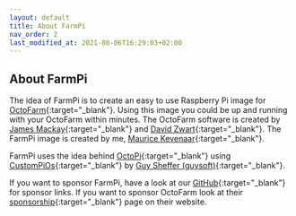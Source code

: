 ```yaml
---
layout: default
title: About FarmPi
nav_order: 2
last_modified_at: 2021-08-06T16:29:03+02:00
---
```


## About FarmPi

The idea of FarmPi is to create an easy to use Raspberry Pi image for [OctoFarm](https://octofarm.net){:target="_blank"}. Using this image you could be up and running with your OctoFarm within minutes. The OctoFarm software is created by [James Mackay](https://github.com/NotExpectedYet){:target="_blank"} and [David Zwart](https://github.com/davidzwa){:target="_blank"}. The FarmPi image is created by me, [Maurice Kevenaar](https://github.com/mkevenaar){:target="_blank"}.

FarmPi uses the idea behind [OctoPi](https://github.com/guysoft/OctoPi){:target="_blank"} using [CustomPiOs](https://github.com/guysoft/CustomPiOS){:target="_blank"} by [Guy Sheffer (guysoft)](https://github.com/guysoft){:target="_blank"}.

If you want to sponsor FarmPi, have a look at our [GitHub](https://github.com/mkevenaar/FarmPi){:target="_blank"} for sponsor links. If you want to sponsor OctoFarm look at their [sponsorship](https://octofarm.net/sponsorship){:target="_blank"} page on their website.
